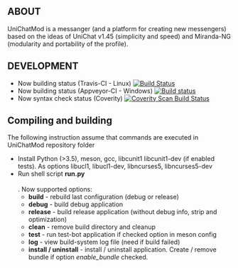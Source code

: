 ## ABOUT
UniChatMod is a messanger (and a platform for creating new messengers) based on the ideas of UniChat v1.45 (simplicity and speed) and Miranda-NG (modularity and portability of the profile).

## DEVELOPMENT
* Now building status (Travis-CI - Linux) [![Build Status](https://travis-ci.org/SkyMaverick/UniChatMod.svg?branch=master)](https://travis-ci.org/SkyMaverick/UniChatMod)
* Now building status (Appveyor-CI - Windows) [![Build status](https://ci.appveyor.com/api/projects/status/mk204nbjx0mm5iec?svg=true)](https://ci.appveyor.com/project/SkyMaverick/unichatmod)
* Now syntax check status (Coverity) [![Coverity Scan Build Status](https://scan.coverity.com/projects/17127/badge.svg)](https://scan.coverity.com/projects/skymaverick-unichatmod)

## Compiling and building

The following instruction assume that commands are executed in UniChatMod repository folder

* Install Python (>3.5), meson, gcc, libcunit1 libcunit1-dev (if enabled tests). As options libucl1, libucl1-dev, libncurses5, libncurses5-dev
* Run shell script **run.py <option>**. Now supported options:
    * **build** - rebuild last configuration (debug or release)
    * **debug** - build debug application
    * **release** - build release application (without debug info, strip and optimization)
    * **clean** - remove build directory and cleanup
    * **test** - run test-bot application if checked option in meson config
    * **log** - view build-system log file (need if build failed)
    * **install / uninstall** - install / uninstall application. Create / remove bundle if option *enable_bundle* checked.
